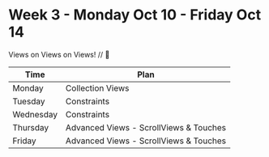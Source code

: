 # Week 3 - Monday Oct 10 - Friday Oct 14

Views on Views on Views! // :blue_heart:



Time        |   Plan   |
----------------|-------
Monday         | Collection Views
Tuesday   | Constraints
Wednesday   | Constraints
Thursday     | Advanced Views - ScrollViews & Touches
Friday | Advanced Views - ScrollViews & Touches

